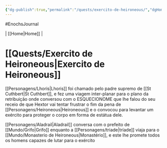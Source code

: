 ```yaml
---
{"dg-publish":true,"permalink":"/quests/exercito-de-heironeous/","dgHomeLink":true,"dgPassFrontmatter":false,"dgShowBacklinks":true,"dgShowLocalGraph":true}
---
```


#EnochsJournal 

| [[Home\|Home]] |

# [[Quests/Exercito de Heironeous|Exercito de Heironeous]]
[[Personagens/Lhoris|Lhoris]] foi chamado pelo padre supremo de [[St Cuthbert|St Cuthbert]], e fez uma viagem inter-planar para o plano da retribuição onde conversou com o ESQUECIONOME que lhe falou do seu receio de que Hextor vai tentar frustrar o fim da pena de [[Personagens/Heironeous|Heironeous]] e o convocou para levantar um exército para proteger o corpo em forma de estátua dele.  

 

[[Personagens/Aladrail|Aladrail]] conversa com o prefeito de [[Mundo/Grifo|Grifo]] enquanto a [[Personagens/triade|tríade]] viaja para o [[Mundo/Monasterio de Heironeous|Monastério]], e este lhe promete todos os homens capazes de lutar para o exército 
